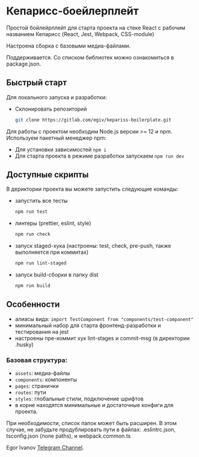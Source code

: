 # Кепарисс-боейлерплейт

Простой бойлейрплейт для старта проекта на стеке React с рабочим названием Кепарисс (React, Jest, Webpack, CSS-module)

Настроена сборка с базовыми медиа-файлами.

Поддерживается. Со списком библиотек можно ознакомиться в package.json.

## Быстрый старт

Для локального запуска и разработки:

-   Склонировать репозиторий
    ```bash
    git clone https://gitlab.com/egiv/kepariss-boilerplate.git
    ```

Для работы с проектом необходим Node.js версии >= 12 и npm. Используем пакетный менеджер npm:

- Для установки зависимостей `npm i` 
- Для старта проекта в режиме разработки запускаем `npm run dev`

## Доступные скрипты

В дериктории проекта вы можете запустить следующие команды:

-   запустить все тесты

    ```sh
    npm run test
    ```

-   линтеры (prettier, eslint, style)

    ```sh
    npm run check
    ```

-  запуск staged-хука (настроены: test, check, pre-push, также выполняется при коммитах)

    ```sh
    npm run lint-staged
    ```

-  запуск build-сборки в папку dist

    ```sh
    npm run build
    ```

## Особенности

- алиасы вида: `import TestComponent from "components/test-component"`
- минимальный набор для старта фронтенд-разработки и тестирования на jest
- настроены пре-коммит хук lint-stages и commit-msg (в директории .husky)

### Базовая структура: 
- `assets`: медиа-файлы
- `components`: компоненты
- `pages`: странички
- `routes`: пути
- `styles`: глобальные стили, подключение шрифтов
- в корне находятся минимальные и достаточные конфиги для проекта.

При необходимости, список папок может быть расширен. 
В этом случае, не забудьте продублировать пути в файлах: .eslintrc.json, tsconfig.json (поле paths), и  webpack.common.ts



Egor Ivanov [Telegram Channel](https://t.me/egoriv).



